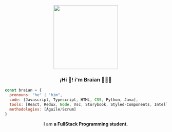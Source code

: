 
<p align="center" width="300" >
<img align="center"width="200" src="https://user-images.githubusercontent.com/95662710/208617544-901077fa-f817-4b64-8185-1aeef6f6afda.jpg"/>
<h3 align="center">¡Hi 👋! i'm Braian 👨🏻‍💻</h3>

</p>


```javascript
const braian = {
  pronouns: "he" | "him",
  code: [Javascript, Typescript, HTML, CSS, Python, Java],
  tools: [React, Redux, Node, Vsc, Storybook, Styled-Components, Intellij, Jira]
  methodologies: [Águile/Scrum]
}
```
<p align="center">I am <strong> a FullStack Programming student.</strong></p>
